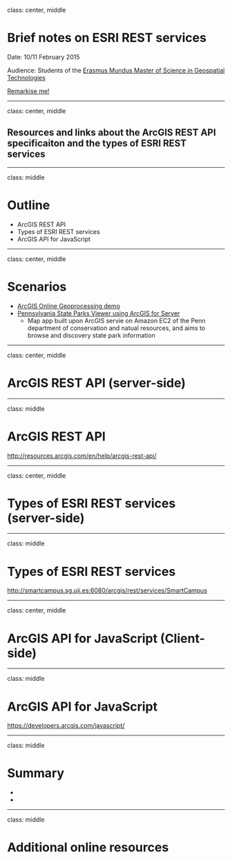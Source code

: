 class: center, middle
# Brief notes on ESRI REST services

Date: 10/11 February 2015

Audience: Students of the [Erasmus Mundus Master of Science in Geospatial Technologies](http://mastergeotech.info/)  

[Remarkise me!](https://gnab.github.io/remark/remarkise?url=https://raw.githubusercontent.com/cgranell/notebook/master/lectures/2015-02-10-EM-ESRI-WS.md)

---
class: center, middle
## Resources and links about the ArcGIS REST API specificaiton and the types of ESRI REST services

---
class: middle
# Outline
* ArcGIS REST API 
* Types of ESRI REST services
* ArcGIS API for JavaScript

---
class: center, middle
# Scenarios

* [ArcGIS Online Geoprocessing demo](http://video.esri.com/watch/2515/arcgis-online-with-jack-dangermond-_and_-lauren-bennett)
* [Pennsylvania State Parks Viewer using ArcGIS for Server](http://www.youtube.com/watch?v=c3NSmgrC1lo)
    - Map app built upon ArcGIS servie on Amazon EC2 of the Penn department of conservation and natual resources, and aims to browse and discovery state park information 


---
class: center, middle
# ArcGIS REST API (server-side)

---
class: middle
# ArcGIS REST API

http://resources.arcgis.com/en/help/arcgis-rest-api/

---
class: center, middle
# Types of ESRI REST services (server-side)

---
class: middle
# Types of ESRI REST services
http://smartcampus.sg.uji.es:6080/arcgis/rest/services/SmartCampus

---
class: center, middle
# ArcGIS API for JavaScript (Client-side)

---
class: middle
# ArcGIS API for JavaScript
https://developers.arcgis.com/javascript/


---
class: middle
# Summary
*
*

---
class: middle
# Additional online resources


